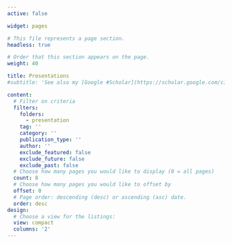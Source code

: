 ```yaml
---
active: false

widget: pages

# This file represents a page section.
headless: true

# Order that this section appears on the page.
weight: 40

title: Presentations
#subtitle: 'See also my [Google #Scholar](https://scholar.google.com/citations?user=abDTQFMAAAAJ&hl=en&oi=sra).'

content:
  # Filter on criteria
  filters:
    folders:
      - presentation
    tag: ''
    category: ''
    publication_type: ''
    author: ''
    exclude_featured: false
    exclude_future: false
    exclude_past: false
  # Choose how many pages you would like to display (0 = all pages)
  count: 8
  # Choose how many pages you would like to offset by
  offset: 0
  # Page order: descending (desc) or ascending (asc) date.
  order: desc
design:
  # Choose a view for the listings:
  view: compact
  columns: '2'
---
```

